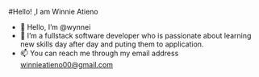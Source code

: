 #Hello! ,I am Winnie Atieno
- 👋 Hello, I’m @wynnei
- 👀 I’m a fullstack software developer who is passionate about learning new skills day after day and puting them to application.
- 📫 You can reach me through my email address winnieatieno00@gmail.com 

